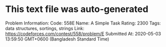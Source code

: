 # This text file was auto-generated

Problem Information:
Code: 558E
Name: A Simple Task
Rating: 2300
Tags: data structures, sortings, strings
Link: https://codeforces.com/contest/558/problem/E
Submitted At: 2020-05-03 13:59:50 GMT+0600 (Bangladesh Standard Time)